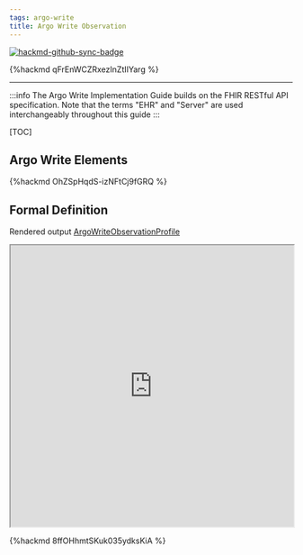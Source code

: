```yaml
---
tags: argo-write
title: Argo Write Observation
---
```


[![hackmd-github-sync-badge](https://hackmd.io/MkcfI0C8TyGyVF0bln3WDA/badge)](https://hackmd.io/MkcfI0C8TyGyVF0bln3WDA)


{%hackmd qFrEnWCZRxezInZtIIYarg %}

---

:::info
The Argo Write Implementation Guide builds on the FHIR RESTful API specification. Note that the terms "EHR" and "Server" are used interchangeably throughout this guide
:::




[TOC]

## Argo Write Elements

{%hackmd OhZSpHqdS-izNFtCj9fGRQ %}


## Formal Definition

Rendered output [ArgoWriteObservationProfile](https://healthedata1.github.io/Sushi-Sandbox/StructureDefinition-argo-write-observation.html)


<iframe src="https://healthedata1.github.io/Sushi-Sandbox/StructureDefinition-argo-write-observation.html" width="100%" height="500">
</iframe>

{%hackmd 8ffOHhmtSKuk035ydksKiA %}